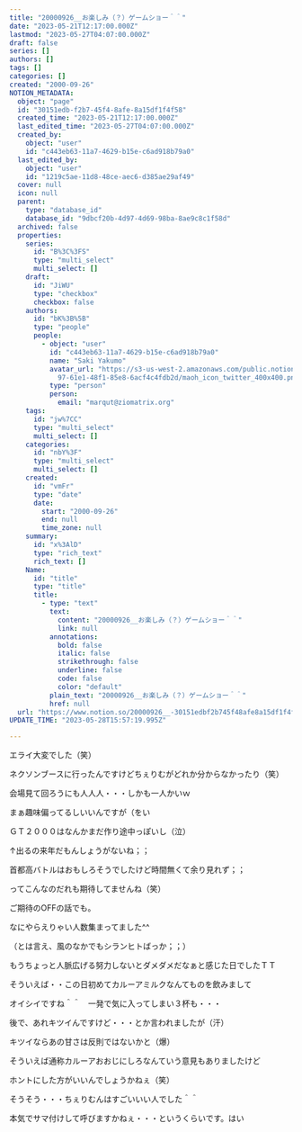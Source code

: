 ```yaml
---
title: "20000926__お楽しみ（？）ゲームショー＾＾"
date: "2023-05-21T12:17:00.000Z"
lastmod: "2023-05-27T04:07:00.000Z"
draft: false
series: []
authors: []
tags: []
categories: []
created: "2000-09-26"
NOTION_METADATA:
  object: "page"
  id: "30151edb-f2b7-45f4-8afe-8a15df1f4f58"
  created_time: "2023-05-21T12:17:00.000Z"
  last_edited_time: "2023-05-27T04:07:00.000Z"
  created_by:
    object: "user"
    id: "c443eb63-11a7-4629-b15e-c6ad918b79a0"
  last_edited_by:
    object: "user"
    id: "1219c5ae-11d8-48ce-aec6-d385ae29af49"
  cover: null
  icon: null
  parent:
    type: "database_id"
    database_id: "9dbcf20b-4d97-4d69-98ba-8ae9c8c1f58d"
  archived: false
  properties:
    series:
      id: "B%3C%3FS"
      type: "multi_select"
      multi_select: []
    draft:
      id: "JiWU"
      type: "checkbox"
      checkbox: false
    authors:
      id: "bK%3B%5B"
      type: "people"
      people:
        - object: "user"
          id: "c443eb63-11a7-4629-b15e-c6ad918b79a0"
          name: "Saki Yakumo"
          avatar_url: "https://s3-us-west-2.amazonaws.com/public.notion-static.com/3ad1c4\
            97-61e1-48f1-85e8-6acf4c4fdb2d/maoh_icon_twitter_400x400.png"
          type: "person"
          person:
            email: "marqut@ziomatrix.org"
    tags:
      id: "jw%7CC"
      type: "multi_select"
      multi_select: []
    categories:
      id: "nbY%3F"
      type: "multi_select"
      multi_select: []
    created:
      id: "vmFr"
      type: "date"
      date:
        start: "2000-09-26"
        end: null
        time_zone: null
    summary:
      id: "x%3AlD"
      type: "rich_text"
      rich_text: []
    Name:
      id: "title"
      type: "title"
      title:
        - type: "text"
          text:
            content: "20000926__お楽しみ（？）ゲームショー＾＾"
            link: null
          annotations:
            bold: false
            italic: false
            strikethrough: false
            underline: false
            code: false
            color: "default"
          plain_text: "20000926__お楽しみ（？）ゲームショー＾＾"
          href: null
  url: "https://www.notion.so/20000926__-30151edbf2b745f48afe8a15df1f4f58"
UPDATE_TIME: "2023-05-28T15:57:19.995Z"

---
```

<link rel="stylesheet" href="https://cdn.jsdelivr.net/npm/katex@0.16.2/dist/katex.min.css" integrity="sha384-bYdxxUwYipFNohQlHt0bjN/LCpueqWz13HufFEV1SUatKs1cm4L6fFgCi1jT643X" crossorigin="anonymous">


エライ大変でした（笑）


ネクソンブースに行ったんですけどちぇりむがどれか分からなかったり（笑）


会場見て回ろうにも人人人・・・しかも一人かいｗ


まぁ趣味偏ってるしいいんですが（をい


ＧＴ２０００はなんかまだ作り途中っぽいし（泣）


↑出るの来年だもんしょうがないね；；


首都高バトルはおもしろそうでしたけど時間無くて余り見れず；；


ってこんなのだれも期待してませんね（笑）


ご期待のOFFの話でも。


なにやらえりゃい人数集まってました^^


（とは言え、風のなかでもシランヒトばっか；；）


もうちょっと人脈広げる努力しないとダメダメだなぁと感じた日でしたＴＴ


そういえば・・この日初めてカルーアミルクなんてものを飲みまして


オイシイですね＾＾　一発で気に入ってしまい３杯も・・・


後で、あれキツイんですけど・・・とか言われましたが（汗）


キツイならあの甘さは反則ではないかと（爆）


そういえば通称カルーアおおじにしろなんていう意見もありましたけど


ホントにした方がいいんでしょうかねぇ（笑）


そうそう・・・ちぇりむんはすごいいい人でした＾＾


本気でサマ付けして呼びますかねぇ・・・というくらいです。はい


